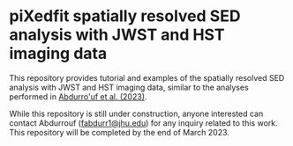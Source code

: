 # piXedfit spatially resolved SED analysis with JWST and HST imaging data 

This repository provides tutorial and examples of the spatially resolved SED analysis with JWST and HST imaging data, similar to the analyses performed in [Abdurro'uf et al. (2023)](https://ui.adsabs.harvard.edu/abs/2023arXiv230102209A/abstract). 

While this repository is still under construction, anyone interested can contact Abdurrouf (fabdurr1@jhu.edu) for any inquiry related to this work. This repository will be completed by the end of March 2023. 
